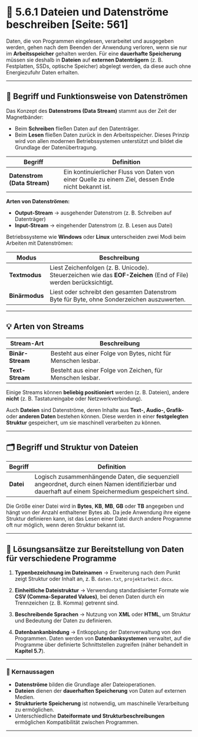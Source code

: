 # 💾 5.6.1 Dateien und Datenströme beschreiben [Seite: 561]

Daten, die von Programmen eingelesen, verarbeitet und ausgegeben werden, gehen nach dem Beenden der Anwendung verloren, wenn sie nur im **Arbeitsspeicher** gehalten werden. Für eine **dauerhafte Speicherung** müssen sie deshalb in **Dateien** auf **externen Datenträgern** (z. B. Festplatten, SSDs, optische Speicher) abgelegt werden, da diese auch ohne Energiezufuhr Daten erhalten.

---

## 🌊 Begriff und Funktionsweise von Datenströmen

Das Konzept des **Datenstroms (Data Stream)** stammt aus der Zeit der Magnetbänder:

* Beim **Schreiben** fließen Daten auf den Datenträger.
* Beim **Lesen** fließen Daten zurück in den Arbeitsspeicher.
  Dieses Prinzip wird von allen modernen Betriebssystemen unterstützt und bildet die Grundlage der Datenübertragung.

| Begriff                      | Definition                                                                                          |
| ---------------------------- | --------------------------------------------------------------------------------------------------- |
| **Datenstrom (Data Stream)** | Ein kontinuierlicher Fluss von Daten von einer Quelle zu einem Ziel, dessen Ende nicht bekannt ist. |

**Arten von Datenströmen:**

* **Output-Stream** → ausgehender Datenstrom (z. B. Schreiben auf Datenträger)
* **Input-Stream** → eingehender Datenstrom (z. B. Lesen aus Datei)

Betriebssysteme wie **Windows** oder **Linux** unterscheiden zwei Modi beim Arbeiten mit Datenströmen:

| Modus          | Beschreibung                                                                                                    |
| -------------- | --------------------------------------------------------------------------------------------------------------- |
| **Textmodus**  | Liest Zeichenfolgen (z. B. Unicode). Steuerzeichen wie das **EOF-Zeichen** (End of File) werden berücksichtigt. |
| **Binärmodus** | Liest oder schreibt den gesamten Datenstrom Byte für Byte, ohne Sonderzeichen auszuwerten.                      |

---

## 💡 Arten von Streams

| Stream-Art       | Beschreibung                                                  |
| ---------------- | ------------------------------------------------------------- |
| **Binär-Stream** | Besteht aus einer Folge von Bytes, nicht für Menschen lesbar. |
| **Text-Stream**  | Besteht aus einer Folge von Zeichen, für Menschen lesbar.     |

Einige Streams können **beliebig positioniert** werden (z. B. Dateien), andere **nicht** (z. B. Tastatureingabe oder Netzwerkverbindung).

Auch **Dateien** sind Datenströme, deren Inhalte aus **Text-, Audio-, Grafik-** oder **anderen Daten** bestehen können. Diese werden in einer **festgelegten Struktur** gespeichert, um sie maschinell verarbeiten zu können.

---

## 🗂️ Begriff und Struktur von Dateien

| Begriff   | Definition                                                                                                                                             |
| --------- | ------------------------------------------------------------------------------------------------------------------------------------------------------ |
| **Datei** | Logisch zusammenhängende Daten, die sequenziell angeordnet, durch einen Namen identifizierbar und dauerhaft auf einem Speichermedium gespeichert sind. |

Die Größe einer Datei wird in **Bytes**, **KB**, **MB**, **GB** oder **TB** angegeben und hängt von der Anzahl enthaltener Bytes ab.
Da jede Anwendung ihre eigene Struktur definieren kann, ist das Lesen einer Datei durch andere Programme oft nur möglich, wenn deren Struktur bekannt ist.

---

## 🧭 Lösungsansätze zur Bereitstellung von Daten für verschiedene Programme

1. **Typenbezeichnung im Dateinamen**
   → Erweiterung nach dem Punkt zeigt Struktur oder Inhalt an, z. B. `daten.txt`, `projektarbeit.docx`.

2. **Einheitliche Dateistruktur**
   → Verwendung standardisierter Formate wie **CSV (Comma-Separated Values)**, bei denen Daten durch ein Trennzeichen (z. B. Komma) getrennt sind.

3. **Beschreibende Sprachen**
   → Nutzung von **XML** oder **HTML**, um Struktur und Bedeutung der Daten zu definieren.

4. **Datenbankanbindung**
   → Entkopplung der Datenverwaltung von den Programmen. Daten werden von **Datenbanksystemen** verwaltet, auf die Programme über definierte Schnittstellen zugreifen (näher behandelt in **Kapitel 5.7**).

---

### 🧠 Kernaussagen

* **Datenströme** bilden die Grundlage aller Dateioperationen.
* **Dateien** dienen der **dauerhaften Speicherung** von Daten auf externen Medien.
* **Strukturierte Speicherung** ist notwendig, um maschinelle Verarbeitung zu ermöglichen.
* Unterschiedliche **Dateiformate und Strukturbeschreibungen** ermöglichen Kompatibilität zwischen Programmen.


---
